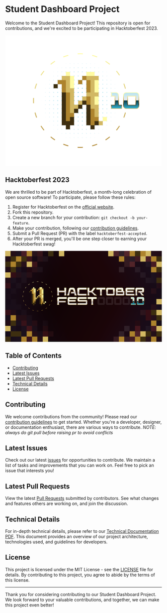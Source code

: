 # Student Dashboard Project

Welcome to the Student Dashboard Project! This repository is open for contributions, and we're excited to be participating in Hacktoberfest 2023.

![Hacktoberfest Logo](assets/hacktoberfest-logo.png)

## Hacktoberfest 2023

We are thrilled to be part of Hacktoberfest, a month-long celebration of open source software! To participate, please follow these rules:

1. Register for Hacktoberfest on the [official website](https://hacktoberfest.com/).
2. Fork this repository.
3. Create a new branch for your contribution: `git checkout -b your-feature`.
4. Make your contribution, following our [contribution guidelines](CONTRIBUTING.md).
5. Submit a Pull Request (PR) with the label `hacktoberfest-accepted`.
6. After your PR is merged, you'll be one step closer to earning your Hacktoberfest swag!

![Hacktoberfest Swag](assets/hacktoberfest-swag.png)

## Table of Contents

- [Contributing](#contributing)
- [Latest Issues](#latest-issues)
- [Latest Pull Requests](#latest-pull-requests)
- [Technical Details](#technical-details)
- [License](#license)

## Contributing

We welcome contributions from the community! Please read our [contribution guidelines](CONTRIBUTING.md) to get started. Whether you're a developer, designer, or documentation enthusiast, there are various ways to contribute.
*NOTE: always do git pull before raising pr to avoid conflicts*

## Latest Issues

Check out our latest [issues](https://github.com/vedantmistryy/vedantmistryy.github.io/issues) for opportunities to contribute. We maintain a list of tasks and improvements that you can work on. Feel free to pick an issue that interests you!

## Latest Pull Requests

View the latest [Pull Requests](https://github.com/vedantmistryy/vedantmistryy.github.io/pulls) submitted by contributors. See what changes and features others are working on, and join the discussion.

## Technical Details

For in-depth technical details, please refer to our [Technical Documentation PDF](assets/technical_details.pdf). This document provides an overview of our project architecture, technologies used, and guidelines for developers.

## License

This project is licensed under the MIT License - see the [LICENSE](LICENSE) file for details. By contributing to this project, you agree to abide by the terms of this license.

---

Thank you for considering contributing to our Student Dashboard Project. We look forward to your valuable contributions, and together, we can make this project even better!
